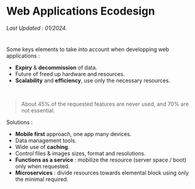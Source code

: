 # Web Applications Ecodesign

*Last Updated : 01/2024.*

#

Some keys elements to take into account when developping web applications :

- **Expiry** & **decommission** of data.
- Future of freed up hardware and resources.
- **Scalability** and **efficiency**, use only the necessary resources.

<br>

> About 45% of the requested features are never used, and 70% are not essential.

Solutions :

- **Mobile first** approach, one app many devices.
- Data management tools.
- Wide use of **caching**.
- Control files & images sizes, format and resolutions.
- **Functions as a service** : mobilize the resource (server space / boot) only when requested.
- **Microservices** : divide resources towards elemental block using only the minimal required.